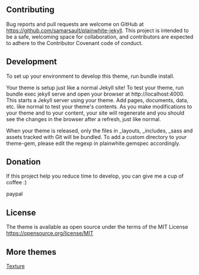 

## Contributing
Bug reports and pull requests are welcome on GitHub at https://github.com/samarsault/plainwhite-jekyll. This project is intended to be a safe, welcoming space for collaboration, and contributors are expected to adhere to the Contributor Covenant code of conduct.

## Development
To set up your environment to develop this theme, run bundle install.

Your theme is setup just like a normal Jekyll site! To test your theme, run bundle exec jekyll serve and open your browser at http://localhost:4000. This starts a Jekyll server using your theme. Add pages, documents, data, etc. like normal to test your theme's contents. As you make modifications to your theme and to your content, your site will regenerate and you should see the changes in the browser after a refresh, just like normal.

When your theme is released, only the files in _layouts, _includes, _sass and assets tracked with Git will be bundled. To add a custom directory to your theme-gem, please edit the regexp in plainwhite.gemspec accordingly.

## Donation
If this project help you reduce time to develop, you can give me a cup of coffee :)

paypal

## License
The theme is available as open source under the terms of the MIT License
https://opensource.org/license/MIT

## More themes
[Texture](https://github.com/samarsault/texture)

